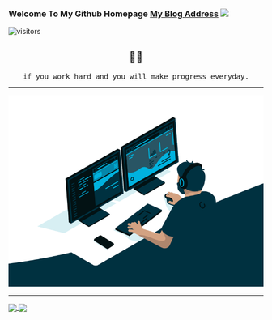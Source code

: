 ### Welcome To My Github Homepage    [My Blog Address](https://thread-liu.github.io/) <img src="https://media.giphy.com/media/hvRJCLFzcasrR4ia7z/giphy.gif" width="25px">   

![visitors](https://visitor-badge.glitch.me/badge?page_id=page.id)

<h2 align="center"> 👨‍💻 </h2>
<p align="center">
  <samp>if you work hard and you will make progress everyday.
  </samp>
</p>

---

![code](code.gif)

----


<a href="https://github.com/anuraghazra/github-readme-stats">
  <img align="center" src="https://github-readme-stats.vercel.app/api/top-langs/?username=thread-liu&layout=compact&theme=dark&show_icons=true" align="left" />
  <img align="center" src="https://github-readme-stats.vercel.app/api?username=thread-liu&theme=dark&show_icons=true" width="400" align="right" />
</a>
